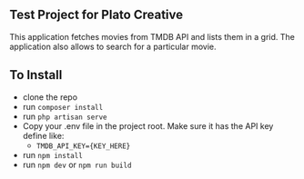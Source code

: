 ## Test Project for Plato Creative

This application fetches movies from TMDB API and lists them in a grid. The application also allows to search for a particular movie.

## To Install
* clone the repo
* run `composer install`
* run `php artisan serve`
* Copy your .env file in the project root. Make sure it has the API key define like:
  * `TMDB_API_KEY={KEY_HERE}`
* run `npm install`
* run `npm dev` or `npm run build`
